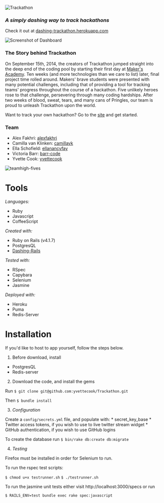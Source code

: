 ![Trackathon](https://s3.amazonaws.com/uploads.hipchat.com/119067/1212857/vNc0XILVe2fKftp/Trackathon.png)
### *A simply dashing way to track hackathons*
Check it out at [dashing-trackathon.herokuapp.com](http://dashing-trackathon.herokuapp.com/)

![Screenshot of Dashboard](https://s3.amazonaws.com/uploads.hipchat.com/119067/1211572/S2dXxe41XTbfPdD/Screen%20Shot%202014-12-05%20at%2011.34.52%20%282%29.png)

### The Story behind Trackathon
On September 15th, 2014, the creators of Trackathon jumped straight into the deep end of the coding pool by starting their first day at [Maker's Academy](www.makersacademy.com). Ten weeks (and more technologies than we care to list) later, final project time rolled around. Makers' brave students were presented with many potential challenges, including that of providing a tool for tracking teams' progress throughout the course of a hackathon. Five unlikely heroes rose to that challenge, persevering through many coding hardships. After two weeks of blood, sweat, tears, and many cans of Pringles, our team is proud to unleash Trackathon upon the world.

Want to track your own hackathon? Go to the [site](http://dashing-trackathon.herokuapp.com/) and get started.

### Team

* Alex Fakhri: [alexfakhri](https://github.com/alexfakhri)
* Camilla van Klinken: [camillavk](https://github.com/camillavk)
* Ella Schofield: [ellanancyfay](https://github.com/EllaNancyFay)
* Victoria Barr: [barr-code](https://github.com/barr-code)
* Yvette Cook: [yvettecook](https://github.com/yvettecook)

![teamhigh-fives](https://s3.amazonaws.com/uploads.hipchat.com/119067/1212438/nA2DydJoswfWsIH/IMG_0172.JPG)

# Tools

*Languages:*
  * Ruby
  * Javascript
  * CoffeeScript


*Created with:*
  * Ruby on Rails (v4.1.7)
  * PostgresQL
  * [Dashing-Rails](https://github.com/gottfrois/dashing-rails)

*Tested with:*

  * RSpec
  * Capybara
  * Selenium
  * Jasmine

*Deployed with:*

  * Heroku
  * Puma
  * Redis-Server


# Installation

If you'd like to host to app yourself, follow the steps below.

1. Before download, install
  * PostgresQL
  * Redis-server


2. Download the code, and install the gems

  Run `$ git clone git@github.com:yvettecook/Trackathon.git`

  Then `$ bundle install`

3. *Configuration*

Create a `config/secrets.yml` file, and populate with:
      * secret_key_base
      * Twitter access tokens, if you wish to use to live twitter stream widget
      * GitHub authentication, if you wish to use GitHub logins

To create the database run `$ bin/rake db:create db:migrate`

4. *Testing*

Firefox must be installed in order for Selenium to run.

To run the rspec test scripts:

`$ chmod u+x testrunner.sh`
`$ ./testrunner.sh`

To run the jasmine unit tests either visit http://localhost:3000/specs or run

`$ RAILS_ENV=test bundle exec rake spec:javascript`
